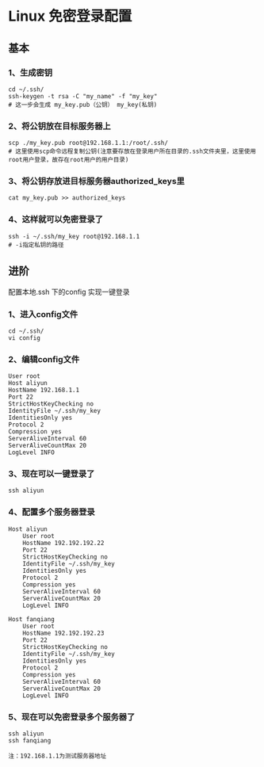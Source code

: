 # Linux 免密登录配置

## 基本

### 1、生成密钥

``` shell
cd ~/.ssh/
ssh-keygen -t rsa -C "my_name" -f "my_key"
# 这一步会生成 my_key.pub（公钥） my_key(私钥)
```

### 2、将公钥放在目标服务器上

``` shell
scp ./my_key.pub root@192.168.1.1:/root/.ssh/
# 这里使用scp命令远程复制公钥(注意要存放在登录用户所在目录的.ssh文件夹里，这里使用root用户登录，故存在root用户的用户目录)
```

### 3、将公钥存放进目标服务器authorized_keys里

``` shell
cat my_key.pub >> authorized_keys
```

### 4、这样就可以免密登录了

``` shell
ssh -i ~/.ssh/my_key root@192.168.1.1
# -i指定私钥的路径
```

## 进阶

配置本地.ssh 下的config 实现一键登录

### 1、进入config文件

``` shell
cd ~/.ssh/
vi config
```

### 2、编辑config文件

``` shell
User root
Host aliyun
HostName 192.168.1.1
Port 22
StrictHostKeyChecking no
IdentityFile ~/.ssh/my_key
IdentitiesOnly yes
Protocol 2
Compression yes
ServerAliveInterval 60
ServerAliveCountMax 20
LogLevel INFO
```

### 3、现在可以一键登录了

``` shell
ssh aliyun
```

### 4、配置多个服务器登录

``` shell
Host aliyun
    User root
    HostName 192.192.192.22
    Port 22
    StrictHostKeyChecking no
    IdentityFile ~/.ssh/my_key
    IdentitiesOnly yes
    Protocol 2
    Compression yes
    ServerAliveInterval 60
    ServerAliveCountMax 20
    LogLevel INFO

Host fanqiang
    User root
    HostName 192.192.192.23
    Port 22
    StrictHostKeyChecking no
    IdentityFile ~/.ssh/my_key
    IdentitiesOnly yes
    Protocol 2
    Compression yes
    ServerAliveInterval 60
    ServerAliveCountMax 20
    LogLevel INFO
```

### 5、现在可以免密登录多个服务器了

``` shell
ssh aliyun
ssh fanqiang
```

`注：192.168.1.1为测试服务器地址`
